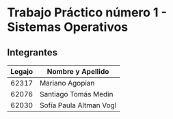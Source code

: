 # Trabajo Práctico número 1 - Sistemas Operativos

## Integrantes

| Legajo | Nombre y Apellido       |
|--------|-------------------------|
| 62317  | Mariano Agopian         |
| 62076  | Santiago Tomás Medin    |
| 62030  | Sofía Paula Altman Vogl |
